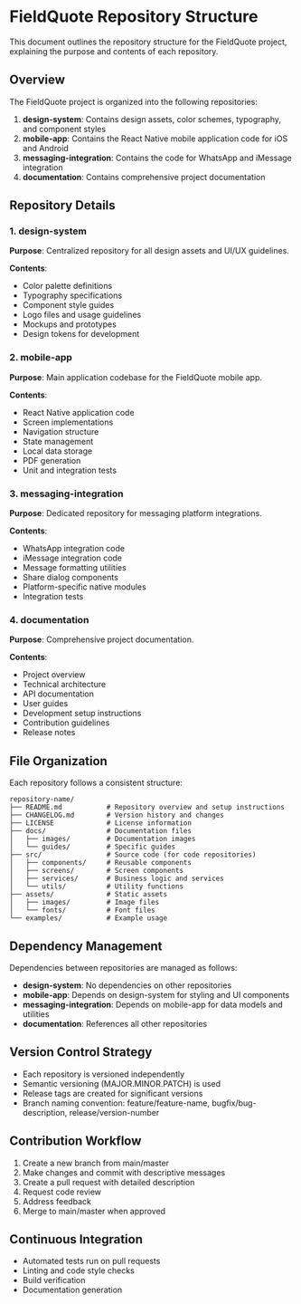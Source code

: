 # FieldQuote Repository Structure

This document outlines the repository structure for the FieldQuote project, explaining the purpose and contents of each repository.

## Overview

The FieldQuote project is organized into the following repositories:

1. **design-system**: Contains design assets, color schemes, typography, and component styles
2. **mobile-app**: Contains the React Native mobile application code for iOS and Android
3. **messaging-integration**: Contains the code for WhatsApp and iMessage integration
4. **documentation**: Contains comprehensive project documentation

## Repository Details

### 1. design-system

**Purpose**: Centralized repository for all design assets and UI/UX guidelines.

**Contents**:
- Color palette definitions
- Typography specifications
- Component style guides
- Logo files and usage guidelines
- Mockups and prototypes
- Design tokens for development

### 2. mobile-app

**Purpose**: Main application codebase for the FieldQuote mobile app.

**Contents**:
- React Native application code
- Screen implementations
- Navigation structure
- State management
- Local data storage
- PDF generation
- Unit and integration tests

### 3. messaging-integration

**Purpose**: Dedicated repository for messaging platform integrations.

**Contents**:
- WhatsApp integration code
- iMessage integration code
- Message formatting utilities
- Share dialog components
- Platform-specific native modules
- Integration tests

### 4. documentation

**Purpose**: Comprehensive project documentation.

**Contents**:
- Project overview
- Technical architecture
- API documentation
- User guides
- Development setup instructions
- Contribution guidelines
- Release notes

## File Organization

Each repository follows a consistent structure:

```
repository-name/
├── README.md           # Repository overview and setup instructions
├── CHANGELOG.md        # Version history and changes
├── LICENSE             # License information
├── docs/               # Documentation files
│   ├── images/         # Documentation images
│   └── guides/         # Specific guides
├── src/                # Source code (for code repositories)
│   ├── components/     # Reusable components
│   ├── screens/        # Screen components
│   ├── services/       # Business logic and services
│   └── utils/          # Utility functions
├── assets/             # Static assets
│   ├── images/         # Image files
│   └── fonts/          # Font files
└── examples/           # Example usage
```

## Dependency Management

Dependencies between repositories are managed as follows:

- **design-system**: No dependencies on other repositories
- **mobile-app**: Depends on design-system for styling and UI components
- **messaging-integration**: Depends on mobile-app for data models and utilities
- **documentation**: References all other repositories

## Version Control Strategy

- Each repository is versioned independently
- Semantic versioning (MAJOR.MINOR.PATCH) is used
- Release tags are created for significant versions
- Branch naming convention: feature/feature-name, bugfix/bug-description, release/version-number

## Contribution Workflow

1. Create a new branch from main/master
2. Make changes and commit with descriptive messages
3. Create a pull request with detailed description
4. Request code review
5. Address feedback
6. Merge to main/master when approved

## Continuous Integration

- Automated tests run on pull requests
- Linting and code style checks
- Build verification
- Documentation generation
